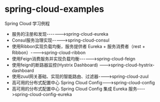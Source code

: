 # spring-cloud-examples
Spring Cloud 学习例程

- 服务的注册和发现------->spring-cloud-eureka
- Consul服务治理实现----->spring-cloud-consul
- 使用Ribbon实现负载均衡，服务提供者 Eureka + 服务消费者（rest + Ribbon）---->spring-cloud-ribbon
- 使用Feign消费服务并实现负载均衡------>spring-cloud-feign
- 使用feign的断路器监控(Hystrix Dashboard) --->spring-cloud-hystrix-dashboard
- 使用zuul网关基础、实现的智能路由、过滤器---->spring-cloud-zuul
- 高可用的分布式配置中心 Spring Cloud Config--->spring-cloud-config
- 高可用的分布式配置中心 Spring Cloud Config 集成 Eureka 服务---->spring-cloud-config-eureka

